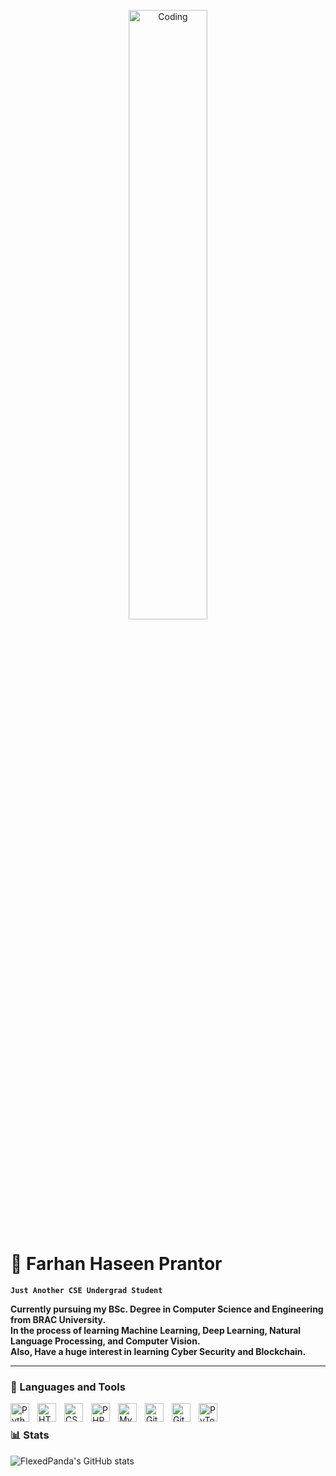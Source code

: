 <p align="center">
  <img alt="Coding" width = "50%" height = "50%"
src="https://camo.githubusercontent.com/bd106e9afca092609ea82ae74b5c862a88dd737ce5816bd8b01c79da67225330/68747470733a2f2f63646e2e6472696262626c652e636f6d2f75736572732f313537393332322f73637265656e73686f74732f363538373237332f626c75655f626f795f747970696e675f6e6f74686f756768742e676966">
</p>

<h1> 🍻 Farhan Haseen Prantor</h1>

**`Just Another CSE Undergrad Student`**

<p><b>
Currently pursuing my BSc. Degree in Computer Science and Engineering from BRAC University.<br>
In the process of learning Machine Learning, Deep Learning, Natural Language Processing, and Computer Vision.<br>
Also, Have a huge interest in learning Cyber Security and Blockchain.<br>
</b></p>

---

### 🧰 Languages and Tools

<img align="left" alt="Python" width="30px" style="padding-right:10px;" src="https://cdn.jsdelivr.net/gh/devicons/devicon/icons/python/python-original.svg" />
<img align="left" alt="HTML" width="30px" style="padding-right:10px;" src="https://cdn.jsdelivr.net/gh/devicons/devicon/icons/html5/html5-plain.svg" />
<img align="left" alt="CSS" width="30px" style="padding-right:10px;" src="https://cdn.jsdelivr.net/gh/devicons/devicon/icons/css3/css3-plain.svg" />
<img align="left" alt="PHP" width="30px" style="padding-right:10px;" src="https://cdn.jsdelivr.net/gh/devicons/devicon/icons/php/php-original.svg" />
<img align="left" alt="MySQL" width="30px" style="padding-right:10px;" src="https://cdn.jsdelivr.net/gh/devicons/devicon/icons/mysql/mysql-original-wordmark.svg" />
<img align="left" alt="Git" width="30px" style="padding-right:10px;" src="https://cdn.jsdelivr.net/gh/devicons/devicon/icons/git/git-original.svg" />
<img align="left" alt="GitHub" width="30px" style="padding-right:10px;" src="https://cdn.jsdelivr.net/gh/devicons/devicon/icons/github/github-original.svg" />
<img align="left" alt="PyTorch" width="30px" style="padding-right:10px;" src="https://cdn.jsdelivr.net/gh/devicons/devicon/icons/pytorch/pytorch-original.svg" />
<br />

### 📊 Stats

![FlexedPanda's GitHub stats](https://github-readme-stats.vercel.app/api?username=FlexedPanda&show_icons=true&theme=gruvbox)
